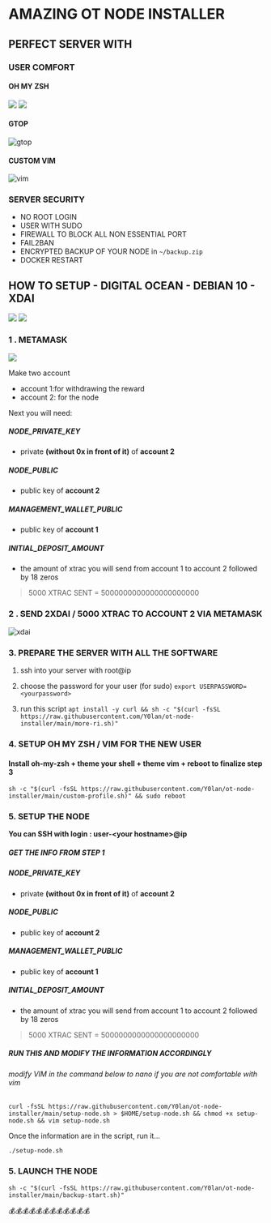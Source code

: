 # AMAZING OT NODE INSTALLER

## PERFECT SERVER WITH
### USER COMFORT
#### OH MY ZSH
![](https://blog.amd-nick.me/content/images/2018/12/logo-ohmyzsh-ce68f7c0711473bb619d23b1ce1e3a6e53895cd7cc56eb8af57d8076d1928759.png)
![](https://i.imgur.com/IT93PZR.png)

#### GTOP
![gtop](https://www.cyberciti.biz/media/new/cms/2017/12/gtop-outputs.jpg "gtop")

#### CUSTOM VIM
![vim](https://i.imgur.com/emovGze.png "vim")

### SERVER SECURITY

- NO ROOT LOGIN
- USER WITH SUDO 
- FIREWALL TO BLOCK ALL NON ESSENTIAL PORT
- FAIL2BAN
- ENCRYPTED BACKUP OF YOUR NODE in `~/backup.zip`
- DOCKER RESTART

## HOW TO SETUP - DIGITAL OCEAN - DEBIAN 10 - XDAI

![](https://external-content.duckduckgo.com/iu/?u=https%3A%2F%2Fi.ytimg.com%2Fvi%2FqXlU3bRKblI%2Fmaxresdefault.jpg&f=1&nofb=1)
![](https://external-content.duckduckgo.com/iu/?u=https%3A%2F%2Fsoftwareengineeringdaily.com%2Fwp-content%2Fuploads%2F2017%2F10%2Fdigitalocean.png&f=1&nofb=1)
### 1 . METAMASK
![](https://external-content.duckduckgo.com/iu/?u=https%3A%2F%2Fbitcoinexchangeguide.com%2Fwp-content%2Fuploads%2F2017%2F06%2Fmetamask.jpg&f=1&nofb=1)

Make two account
-    account 1:for withdrawing the reward 
- account 2:  for the node 

Next you will need:
##### NODE_PRIVATE_KEY
- private **(without 0x in front of it)** of **account 2** 
##### NODE_PUBLIC
- public key of **account 2** 
##### MANAGEMENT_WALLET_PUBLIC
- public key of **account 1** 
##### INITIAL_DEPOSIT_AMOUNT
- the amount of xtrac you will send from account 1 to account 2 followed by 18 zeros
> 5000 XTRAC SENT = 5000000000000000000000







### 2 . SEND 2XDAI / 5000 XTRAC TO ACCOUNT 2 VIA METAMASK
![xdai](https://external-content.duckduckgo.com/iu/?u=https%3A%2F%2Fmasterethereum.com%2Fwp-content%2Fuploads%2F2020%2F10%2FxDAI-Master-Blockchain-Online.jpg&f=1&nofb=1 "xdai")


### 3. PREPARE THE SERVER WITH ALL THE SOFTWARE

1. ssh into your server with root@ip

2. choose the password for your user (for sudo)
` export USERPASSWORD=<yourpassword> `

3. run this script
`apt install -y curl && sh -c "$(curl -fsSL https://raw.githubusercontent.com/Y0lan/ot-node-installer/main/more-ri.sh)"`

### 4. SETUP OH MY ZSH / VIM FOR THE NEW USER
#### Install oh-my-zsh + theme your shell + theme vim + reboot to finalize step 3

`sh -c "$(curl -fsSL https://raw.githubusercontent.com/Y0lan/ot-node-installer/main/custom-profile.sh)" && sudo reboot`

### 5. SETUP THE NODE
**You can SSH with login : user-\<your hostname>@ip**

##### GET THE INFO FROM STEP 1
##### NODE_PRIVATE_KEY
- private **(without 0x in front of it)** of **account 2** 
##### NODE_PUBLIC
- public key of **account 2** 
##### MANAGEMENT_WALLET_PUBLIC
- public key of **account 1** 
##### INITIAL_DEPOSIT_AMOUNT
- the amount of xtrac you will send from account 1 to account 2 followed by 18 zeros
> 5000 XTRAC SENT = 5000000000000000000000

##### RUN THIS AND MODIFY THE INFORMATION ACCORDINGLY 
###### modify VIM in the command below to nano if you are not comfortable with vim


`curl -fsSL https://raw.githubusercontent.com/Y0lan/ot-node-installer/main/setup-node.sh > $HOME/setup-node.sh && chmod +x setup-node.sh && vim setup-node.sh`

Once the information are in the script, run it...

`./setup-node.sh`

### 5. LAUNCH THE NODE
`sh -c "$(curl -fsSL https://raw.githubusercontent.com/Y0lan/ot-node-installer/main/backup-start.sh)"`

💰💰💰💰💰💰💰💰💰💰💰💰



